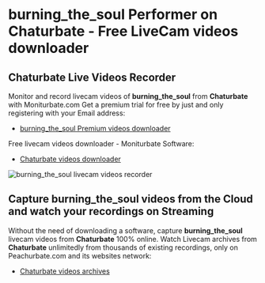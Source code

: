 # burning_the_soul Performer on Chaturbate - Free LiveCam videos downloader

## Chaturbate Live Videos Recorder

Monitor and record livecam videos of **burning_the_soul** from **Chaturbate** with Moniturbate.com
Get a premium trial for free by just and only registering with your Email address:
* [burning_the_soul Premium videos downloader](https://moniturbate.com/request-demo-licence-key.html)

Free livecam videos downloader - Moniturbate Software:
* [Chaturbate videos downloader](https://moniturbate.com/moniturbate-download-software.html)

![burning_the_soul livecam videos recorder](https://peachurnet.com/templates/moniturbate-software.png)


## Capture burning_the_soul videos from the Cloud and watch your recordings on Streaming

Without the need of downloading a software, capture **burning_the_soul** livecam videos from **Chaturbate** 100% online.
Watch Livecam archives from **Chaturbate** unlimitedly from thousands of existing recordings, only on Peachurbate.com and its websites network:
* [Chaturbate videos archives](https://peachurnet.com/)